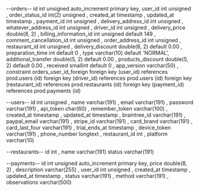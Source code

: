 --orders--
id int unsigned auto_increment
primary key,
user_id int unsigned ,
order_status_id int(2) unsigned ,
created_at timestamp ,
updated_at timestamp ,
payment_id int unsigned ,
delivery_address_id int unsigned ,
whatever_address_id int unsigned ,
driver_id int unsigned ,
delivery_price double(8, 2)                 ,
billing_information_id int unsigned default 149 ,
comment_cancellation_id int unsigned ,
order_address_id int unsigned ,
restaurant_id int unsigned ,
delivery_discount double(8, 2) default 0.00 ,
preparation_time int default 0 ,
type varchar(10)  default 'NORMAL',
additional_transfer double(5, 2) default 0.00 ,
products_discount double(5, 2) default 0.00 ,
received smallint default 0 ,
app_version varchar(50)                  ,
constraint orders_user_id_foreign
foreign key (user_id) references prod.users (id)
foreign key (driver_id) references prod.users (id)
foreign key (restaurant_id) references prod.restaurants (id)
foreign key (payment_id) references prod.payments (id)

--users--
id int unsigned ,
name varchar(191) ,
email varchar(191) ,
password varchar(191) ,
api_token char(60)     ,
remember_token varchar(100) ,
created_at timestamp ,
updated_at timestamp ,
braintree_id varchar(191) ,
paypal_email varchar(191) ,
stripe_id varchar(191) ,
card_brand varchar(191) ,
card_last_four varchar(191) ,
trial_ends_at timestamp ,
device_token varchar(191) ,
phone_number longtext ,
restaurant_id int ,
platform varchar(10)

--restaurants--
id int ,
name varchar(191)
status varchar(191)

--payments--
id int unsigned auto_increment
primary key,
price double(8, 2) ,
description varchar(255) ,
user_id int unsigned ,
created_at timestamp ,
updated_at timestamp ,
status varchar(191) ,
method varchar(191) ,
observations varchar(500) 







